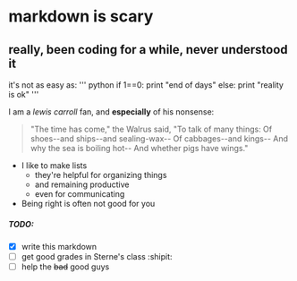# markdown is scary
## really, been coding for a while, never understood it

it's not as easy as:
''' python
if 1==0:
	print "end of days"
else:
	print "reality is ok"
'''

I am a _lewis carroll_ fan, and __especially__ of his nonsense:

> "The time has come," the Walrus said,
> "To talk of many things:
> Of shoes--and ships--and sealing-wax--
> Of cabbages--and kings--
> And why the sea is boiling hot--
> And whether pigs have wings."

- I like to make lists
  - they're helpful for organizing things
  - and remaining productive
  - even for communicating
- Being right is often not good for you


##### TODO:
- [X] write this markdown
- [ ] get good grades in Sterne's class :shipit:
- [ ] help the ~~bad~~ good guys
